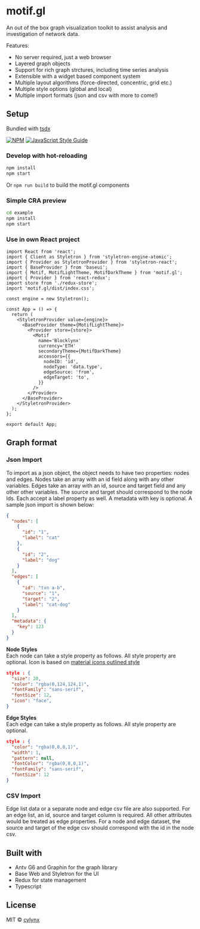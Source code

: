 # motif.gl

An out of the box graph visualization toolkit to assist analysis and investigation of network data.

Features:

- No server required, just a web browser
- Layered graph objects
- Support for rich graph strctures, including time series analysis
- Extensible with a widget based component system
- Multiple layout algorithms (force-directed, concentric, grid etc.)
- Multiple style options (global and local)
- Multiple import formats (json and csv with more to come!)

## Setup

Bundled with [tsdx](https://github.com/formium/tsdx)

[![NPM](https://img.shields.io/npm/v/motif.gl.svg)](https://www.npmjs.com/package/motif.gl) [![JavaScript Style Guide](https://img.shields.io/badge/code_style-standard-brightgreen.svg)](https://standardjs.com)

### Develop with hot-reloading

```bash
npm install
npm start
```

Or `npm run build` to build the motif.gl components

### Simple CRA preview

```bash
cd example
npm install
npm start
```

### Use in own React project

```tsx
import React from 'react';
import { Client as Styletron } from 'styletron-engine-atomic';
import { Provider as StyletronProvider } from 'styletron-react';
import { BaseProvider } from 'baseui';
import { Motif, MotifLightTheme, MotifDarkTheme } from 'motif.gl';
import { Provider } from 'react-redux';
import store from './redux-store';
import 'motif.gl/dist/index.css';

const engine = new Styletron();

const App = () => {
  return (
    <StyletronProvider value={engine}>
      <BaseProvider theme={MotifLightTheme}>
        <Provider store={store}>
          <Motif
            name='Blocklynx'
            currency='ETH'
            secondaryTheme={MotifDarkTheme}
            accessors={{
              nodeID: 'id',
              nodeType: 'data.type',
              edgeSource: 'from',
              edgeTarget: 'to',
            }}
          />
        </Provider>
      </BaseProvider>
    </StyletronProvider>
  );
};

export default App;
```

## Graph format

### Json Import

To import as a json object, the object needs to have two properties: nodes and edges. Nodes take an array with an id field along with any other variables. Edges take an array with an id, source and target field and any other other variables. The source and target should correspond to the node Ids. Each accept a label property as well. A metadata with key is optional. A sample json import is shown below:

```json
{
  "nodes": [
    {
      "id": "1",
      "label": "cat"
    },
    {
      "id": "2",
      "label": "dog"
    }
  ],
  "edges": [
    {
      "id": "txn a-b",
      "source": "1",
      "target": "2",
      "label": "cat-dog"
    }
  ],
  "metadata": {
    "key": 123
  }
}
```

**Node Styles**  
Each node can take a style property as follows. All style property are optional. Icon is based on [material icons outlined style](https://material.io/resources/icons/)

```json
style : {
  "size": 20,
  "color": "rgba(0,124,124,1)",
  "fontFamily": "sans-serif",
  "fontSize": 12,
  "icon": "face",
}
```

**Edge Styles**  
Each edge can take a style property as follows. All style property are optional.

```json
style : {
  "color": "rgba(0,0,0,1)",
  "width": 1,
  "pattern": null,
  "fontColor": "rgba(0,0,0,1)",
  "fontFamily": "sans-serif",
  "fontSize": 12
}
```

### CSV Import

Edge list data or a separate node and edge csv file are also supported. For an edge list, an id, source and target column is required. All other attributes would be treated as edge properties. For a node and edge dataset, the source and target of the edge csv should correspond with the id in the node csv.

## Built with

- Antv G6 and Graphin for the graph library
- Base Web and Styletron for the UI
- Redux for state management
- Typescript

## License

MIT © [cylynx](https://github.com/cylynx)
